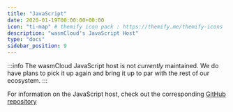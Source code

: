 ```yaml
---
title: "JavaScript"
date: 2020-01-19T00:00:00+00:00
icon: "ti-map" # themify icon pack : https://themify.me/themify-icons
description: "wasmCloud's JavaScript Host"
type: "docs"
sidebar_position: 9
---
```


:::info
The wasmCloud JavaScript host is not _currently_ maintained. We do have plans to pick it up again and bring it up to par with the rest of our ecosystem.
:::

For information on the JavaScript host, check out the corresponding [GitHub repository](https://github.com/wasmCloud/wasmcloud-js)